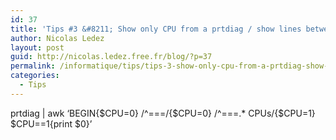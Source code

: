 ```yaml
---
id: 37
title: 'Tips #3 &#8211; Show only CPU from a prtdiag / show lines between two paterns'
author: Nicolas Ledez
layout: post
guid: http://nicolas.ledez.free.fr/blog/?p=37
permalink: /informatique/tips/tips-3-show-only-cpu-from-a-prtdiag-show-lines-between-two-paterns/
categories:
  - Tips
---
```

prtdiag | awk &lsquo;BEGIN{$CPU=0} /^===/{$CPU=0} /^===.* CPUs/{$CPU=1} $CPU==1{print $0}&rsquo;